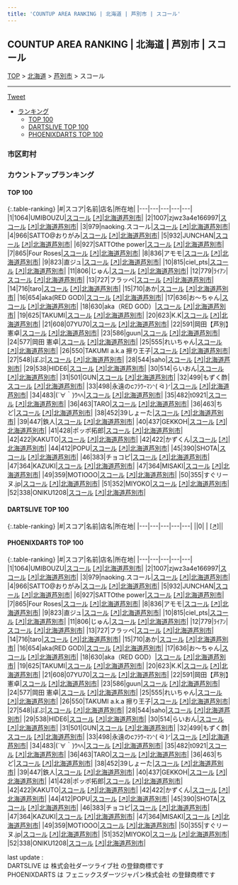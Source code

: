 ```yaml
---
title: 'COUNTUP AREA RANKING | 北海道 | 芦別市 | スコール'
---
```

## COUNTUP AREA RANKING | 北海道 | 芦別市 | スコール

[TOP](/darts/rank/) > [北海道](/darts/rank/北海道/) > [芦別市](/darts/rank/北海道/芦別市/) > スコール

___

<a href="https://twitter.com/share?ref_src=twsrc%5Etfw" data-text="COUNTUP AREA RANKING | 北海道芦別市スコール" class="twitter-share-button" data-hashtags="DARTSLIVE,PHOENIXDARTS,darts,ダーツ" data-show-count="false">Tweet</a>

* [ランキング](#カウントアップランキング)
    * [TOP 100](#top-100)
    * [DARTSLIVE TOP 100](#dartslive-top-100)
    * [PHOENIXDARTS TOP 100](#phoenixdarts-top-100)

### 市区町村

<ul>

</ul>

### カウントアップランキング

#### TOP 100



{:.table-ranking}
|#|スコア|名前|店名|所在地|
|---|---|---|---|---|
|1|1064|<span class="rank-name-pd">UMIBOUZU</span>|<a href="/darts/rank/shops/42512.html">スコール</a> <a href="https://vs.phoenixdarts.com/jp/shop/shopDetailInfo/s_42512?s_seq=42512">[↗]</a>|<a href="/darts/rank/北海道/芦別市">北海道芦別市</a>|
|2|1007|<span class="rank-name-pd">zjwz3a4e166997</span>|<a href="/darts/rank/shops/42512.html">スコール</a> <a href="https://vs.phoenixdarts.com/jp/shop/shopDetailInfo/s_42512?s_seq=42512">[↗]</a>|<a href="/darts/rank/北海道/芦別市">北海道芦別市</a>|
|3|979|<span class="rank-name-pd">naoking.スコール</span>|<a href="/darts/rank/shops/42512.html">スコール</a> <a href="https://vs.phoenixdarts.com/jp/shop/shopDetailInfo/s_42512?s_seq=42512">[↗]</a>|<a href="/darts/rank/北海道/芦別市">北海道芦別市</a>|
|4|966|<span class="rank-name-pd">SATTO@おりがみ</span>|<a href="/darts/rank/shops/42512.html">スコール</a> <a href="https://vs.phoenixdarts.com/jp/shop/shopDetailInfo/s_42512?s_seq=42512">[↗]</a>|<a href="/darts/rank/北海道/芦別市">北海道芦別市</a>|
|5|932|<span class="rank-name-pd">JUNCHAN</span>|<a href="/darts/rank/shops/42512.html">スコール</a> <a href="https://vs.phoenixdarts.com/jp/shop/shopDetailInfo/s_42512?s_seq=42512">[↗]</a>|<a href="/darts/rank/北海道/芦別市">北海道芦別市</a>|
|6|927|<span class="rank-name-pd">SATTOthe power</span>|<a href="/darts/rank/shops/42512.html">スコール</a> <a href="https://vs.phoenixdarts.com/jp/shop/shopDetailInfo/s_42512?s_seq=42512">[↗]</a>|<a href="/darts/rank/北海道/芦別市">北海道芦別市</a>|
|7|865|<span class="rank-name-pd">Four Roses</span>|<a href="/darts/rank/shops/42512.html">スコール</a> <a href="https://vs.phoenixdarts.com/jp/shop/shopDetailInfo/s_42512?s_seq=42512">[↗]</a>|<a href="/darts/rank/北海道/芦別市">北海道芦別市</a>|
|8|836|<span class="rank-name-pd">アモモ</span>|<a href="/darts/rank/shops/42512.html">スコール</a> <a href="https://vs.phoenixdarts.com/jp/shop/shopDetailInfo/s_42512?s_seq=42512">[↗]</a>|<a href="/darts/rank/北海道/芦別市">北海道芦別市</a>|
|9|823|<span class="rank-name-pd">直ジュ</span>|<a href="/darts/rank/shops/42512.html">スコール</a> <a href="https://vs.phoenixdarts.com/jp/shop/shopDetailInfo/s_42512?s_seq=42512">[↗]</a>|<a href="/darts/rank/北海道/芦別市">北海道芦別市</a>|
|10|815|<span class="rank-name-pd">ciel_pts</span>|<a href="/darts/rank/shops/42512.html">スコール</a> <a href="https://vs.phoenixdarts.com/jp/shop/shopDetailInfo/s_42512?s_seq=42512">[↗]</a>|<a href="/darts/rank/北海道/芦別市">北海道芦別市</a>|
|11|806|<span class="rank-name-pd">じゅん</span>|<a href="/darts/rank/shops/42512.html">スコール</a> <a href="https://vs.phoenixdarts.com/jp/shop/shopDetailInfo/s_42512?s_seq=42512">[↗]</a>|<a href="/darts/rank/北海道/芦別市">北海道芦別市</a>|
|12|779|<span class="rank-name-pd">ﾗｲｱﾝ</span>|<a href="/darts/rank/shops/42512.html">スコール</a> <a href="https://vs.phoenixdarts.com/jp/shop/shopDetailInfo/s_42512?s_seq=42512">[↗]</a>|<a href="/darts/rank/北海道/芦別市">北海道芦別市</a>|
|13|727|<span class="rank-name-pd">フラッペ</span>|<a href="/darts/rank/shops/42512.html">スコール</a> <a href="https://vs.phoenixdarts.com/jp/shop/shopDetailInfo/s_42512?s_seq=42512">[↗]</a>|<a href="/darts/rank/北海道/芦別市">北海道芦別市</a>|
|14|716|<span class="rank-name-pd">taro</span>|<a href="/darts/rank/shops/42512.html">スコール</a> <a href="https://vs.phoenixdarts.com/jp/shop/shopDetailInfo/s_42512?s_seq=42512">[↗]</a>|<a href="/darts/rank/北海道/芦別市">北海道芦別市</a>|
|15|710|<span class="rank-name-pd">あか</span>|<a href="/darts/rank/shops/42512.html">スコール</a> <a href="https://vs.phoenixdarts.com/jp/shop/shopDetailInfo/s_42512?s_seq=42512">[↗]</a>|<a href="/darts/rank/北海道/芦別市">北海道芦別市</a>|
|16|654|<span class="rank-name-pd">aka(RED GOD)</span>|<a href="/darts/rank/shops/42512.html">スコール</a> <a href="https://vs.phoenixdarts.com/jp/shop/shopDetailInfo/s_42512?s_seq=42512">[↗]</a>|<a href="/darts/rank/北海道/芦別市">北海道芦別市</a>|
|17|636|<span class="rank-name-pd">お～ちゃん</span>|<a href="/darts/rank/shops/42512.html">スコール</a> <a href="https://vs.phoenixdarts.com/jp/shop/shopDetailInfo/s_42512?s_seq=42512">[↗]</a>|<a href="/darts/rank/北海道/芦別市">北海道芦別市</a>|
|18|630|<span class="rank-name-pd">aka（RED GOD）</span>|<a href="/darts/rank/shops/42512.html">スコール</a> <a href="https://vs.phoenixdarts.com/jp/shop/shopDetailInfo/s_42512?s_seq=42512">[↗]</a>|<a href="/darts/rank/北海道/芦別市">北海道芦別市</a>|
|19|625|<span class="rank-name-pd">TAKUMI</span>|<a href="/darts/rank/shops/42512.html">スコール</a> <a href="https://vs.phoenixdarts.com/jp/shop/shopDetailInfo/s_42512?s_seq=42512">[↗]</a>|<a href="/darts/rank/北海道/芦別市">北海道芦別市</a>|
|20|623|<span class="rank-name-pd">K.K</span>|<a href="/darts/rank/shops/42512.html">スコール</a> <a href="https://vs.phoenixdarts.com/jp/shop/shopDetailInfo/s_42512?s_seq=42512">[↗]</a>|<a href="/darts/rank/北海道/芦別市">北海道芦別市</a>|
|21|608|<span class="rank-name-pd">07YU70</span>|<a href="/darts/rank/shops/42512.html">スコール</a> <a href="https://vs.phoenixdarts.com/jp/shop/shopDetailInfo/s_42512?s_seq=42512">[↗]</a>|<a href="/darts/rank/北海道/芦別市">北海道芦別市</a>|
|22|591|<span class="rank-name-pd">岡田【芦別】憲卓</span>|<a href="/darts/rank/shops/42512.html">スコール</a> <a href="https://vs.phoenixdarts.com/jp/shop/shopDetailInfo/s_42512?s_seq=42512">[↗]</a>|<a href="/darts/rank/北海道/芦別市">北海道芦別市</a>|
|23|586|<span class="rank-name-pd">guun</span>|<a href="/darts/rank/shops/42512.html">スコール</a> <a href="https://vs.phoenixdarts.com/jp/shop/shopDetailInfo/s_42512?s_seq=42512">[↗]</a>|<a href="/darts/rank/北海道/芦別市">北海道芦別市</a>|
|24|577|<span class="rank-name-pd">岡田 憲卓</span>|<a href="/darts/rank/shops/42512.html">スコール</a> <a href="https://vs.phoenixdarts.com/jp/shop/shopDetailInfo/s_42512?s_seq=42512">[↗]</a>|<a href="/darts/rank/北海道/芦別市">北海道芦別市</a>|
|25|555|<span class="rank-name-pd">れいちゃん</span>|<a href="/darts/rank/shops/42512.html">スコール</a> <a href="https://vs.phoenixdarts.com/jp/shop/shopDetailInfo/s_42512?s_seq=42512">[↗]</a>|<a href="/darts/rank/北海道/芦別市">北海道芦別市</a>|
|26|550|<span class="rank-name-pd">TAKUMI a.k.a 擦り王子</span>|<a href="/darts/rank/shops/42512.html">スコール</a> <a href="https://vs.phoenixdarts.com/jp/shop/shopDetailInfo/s_42512?s_seq=42512">[↗]</a>|<a href="/darts/rank/北海道/芦別市">北海道芦別市</a>|
|27|548|<span class="rank-name-pd">ぽぷ</span>|<a href="/darts/rank/shops/42512.html">スコール</a> <a href="https://vs.phoenixdarts.com/jp/shop/shopDetailInfo/s_42512?s_seq=42512">[↗]</a>|<a href="/darts/rank/北海道/芦別市">北海道芦別市</a>|
|28|544|<span class="rank-name-pd">saho</span>|<a href="/darts/rank/shops/42512.html">スコール</a> <a href="https://vs.phoenixdarts.com/jp/shop/shopDetailInfo/s_42512?s_seq=42512">[↗]</a>|<a href="/darts/rank/北海道/芦別市">北海道芦別市</a>|
|29|538|<span class="rank-name-pd">HIDE6</span>|<a href="/darts/rank/shops/42512.html">スコール</a> <a href="https://vs.phoenixdarts.com/jp/shop/shopDetailInfo/s_42512?s_seq=42512">[↗]</a>|<a href="/darts/rank/北海道/芦別市">北海道芦別市</a>|
|30|514|<span class="rank-name-pd">らいおん</span>|<a href="/darts/rank/shops/42512.html">スコール</a> <a href="https://vs.phoenixdarts.com/jp/shop/shopDetailInfo/s_42512?s_seq=42512">[↗]</a>|<a href="/darts/rank/北海道/芦別市">北海道芦別市</a>|
|31|501|<span class="rank-name-pd">GUN</span>|<a href="/darts/rank/shops/42512.html">スコール</a> <a href="https://vs.phoenixdarts.com/jp/shop/shopDetailInfo/s_42512?s_seq=42512">[↗]</a>|<a href="/darts/rank/北海道/芦別市">北海道芦別市</a>|
|32|499|<span class="rank-name-pd">もずく酢</span>|<a href="/darts/rank/shops/42512.html">スコール</a> <a href="https://vs.phoenixdarts.com/jp/shop/shopDetailInfo/s_42512?s_seq=42512">[↗]</a>|<a href="/darts/rank/北海道/芦別市">北海道芦別市</a>|
|33|498|<span class="rank-name-pd">永遠のcﾌﾗｳｰﾏﾝᐠ( ᐛ )ᐟ</span>|<a href="/darts/rank/shops/42512.html">スコール</a> <a href="https://vs.phoenixdarts.com/jp/shop/shopDetailInfo/s_42512?s_seq=42512">[↗]</a>|<a href="/darts/rank/北海道/芦別市">北海道芦別市</a>|
|34|483|<span class="rank-name-pd">(´∀｀)ｳﾍﾍ︎︎</span>|<a href="/darts/rank/shops/42512.html">スコール</a> <a href="https://vs.phoenixdarts.com/jp/shop/shopDetailInfo/s_42512?s_seq=42512">[↗]</a>|<a href="/darts/rank/北海道/芦別市">北海道芦別市</a>|
|35|482|<span class="rank-name-pd">t0921</span>|<a href="/darts/rank/shops/42512.html">スコール</a> <a href="https://vs.phoenixdarts.com/jp/shop/shopDetailInfo/s_42512?s_seq=42512">[↗]</a>|<a href="/darts/rank/北海道/芦別市">北海道芦別市</a>|
|36|463|<span class="rank-name-pd">TARO</span>|<a href="/darts/rank/shops/42512.html">スコール</a> <a href="https://vs.phoenixdarts.com/jp/shop/shopDetailInfo/s_42512?s_seq=42512">[↗]</a>|<a href="/darts/rank/北海道/芦別市">北海道芦別市</a>|
|36|463|<span class="rank-name-pd">ちど</span>|<a href="/darts/rank/shops/42512.html">スコール</a> <a href="https://vs.phoenixdarts.com/jp/shop/shopDetailInfo/s_42512?s_seq=42512">[↗]</a>|<a href="/darts/rank/北海道/芦別市">北海道芦別市</a>|
|38|452|<span class="rank-name-pd">39しょーた</span>|<a href="/darts/rank/shops/42512.html">スコール</a> <a href="https://vs.phoenixdarts.com/jp/shop/shopDetailInfo/s_42512?s_seq=42512">[↗]</a>|<a href="/darts/rank/北海道/芦別市">北海道芦別市</a>|
|39|447|<span class="rank-name-pd">鉄人</span>|<a href="/darts/rank/shops/42512.html">スコール</a> <a href="https://vs.phoenixdarts.com/jp/shop/shopDetailInfo/s_42512?s_seq=42512">[↗]</a>|<a href="/darts/rank/北海道/芦別市">北海道芦別市</a>|
|40|437|<span class="rank-name-pd">GEKKOH</span>|<a href="/darts/rank/shops/42512.html">スコール</a> <a href="https://vs.phoenixdarts.com/jp/shop/shopDetailInfo/s_42512?s_seq=42512">[↗]</a>|<a href="/darts/rank/北海道/芦別市">北海道芦別市</a>|
|41|428|<span class="rank-name-pd">ポッポ拓郎</span>|<a href="/darts/rank/shops/42512.html">スコール</a> <a href="https://vs.phoenixdarts.com/jp/shop/shopDetailInfo/s_42512?s_seq=42512">[↗]</a>|<a href="/darts/rank/北海道/芦別市">北海道芦別市</a>|
|42|422|<span class="rank-name-pd">KAKUTO</span>|<a href="/darts/rank/shops/42512.html">スコール</a> <a href="https://vs.phoenixdarts.com/jp/shop/shopDetailInfo/s_42512?s_seq=42512">[↗]</a>|<a href="/darts/rank/北海道/芦別市">北海道芦別市</a>|
|42|422|<span class="rank-name-pd">かずくん</span>|<a href="/darts/rank/shops/42512.html">スコール</a> <a href="https://vs.phoenixdarts.com/jp/shop/shopDetailInfo/s_42512?s_seq=42512">[↗]</a>|<a href="/darts/rank/北海道/芦別市">北海道芦別市</a>|
|44|412|<span class="rank-name-pd">POPU</span>|<a href="/darts/rank/shops/42512.html">スコール</a> <a href="https://vs.phoenixdarts.com/jp/shop/shopDetailInfo/s_42512?s_seq=42512">[↗]</a>|<a href="/darts/rank/北海道/芦別市">北海道芦別市</a>|
|45|390|<span class="rank-name-pd">SHOTA</span>|<a href="/darts/rank/shops/42512.html">スコール</a> <a href="https://vs.phoenixdarts.com/jp/shop/shopDetailInfo/s_42512?s_seq=42512">[↗]</a>|<a href="/darts/rank/北海道/芦別市">北海道芦別市</a>|
|46|383|<span class="rank-name-pd">チョコピ</span>|<a href="/darts/rank/shops/42512.html">スコール</a> <a href="https://vs.phoenixdarts.com/jp/shop/shopDetailInfo/s_42512?s_seq=42512">[↗]</a>|<a href="/darts/rank/北海道/芦別市">北海道芦別市</a>|
|47|364|<span class="rank-name-pd">KAZUKI</span>|<a href="/darts/rank/shops/42512.html">スコール</a> <a href="https://vs.phoenixdarts.com/jp/shop/shopDetailInfo/s_42512?s_seq=42512">[↗]</a>|<a href="/darts/rank/北海道/芦別市">北海道芦別市</a>|
|47|364|<span class="rank-name-pd">MISAKI</span>|<a href="/darts/rank/shops/42512.html">スコール</a> <a href="https://vs.phoenixdarts.com/jp/shop/shopDetailInfo/s_42512?s_seq=42512">[↗]</a>|<a href="/darts/rank/北海道/芦別市">北海道芦別市</a>|
|49|359|<span class="rank-name-pd">MOTIOOO</span>|<a href="/darts/rank/shops/42512.html">スコール</a> <a href="https://vs.phoenixdarts.com/jp/shop/shopDetailInfo/s_42512?s_seq=42512">[↗]</a>|<a href="/darts/rank/北海道/芦別市">北海道芦別市</a>|
|50|355|<span class="rank-name-pd">すぐリーヌ.jp</span>|<a href="/darts/rank/shops/42512.html">スコール</a> <a href="https://vs.phoenixdarts.com/jp/shop/shopDetailInfo/s_42512?s_seq=42512">[↗]</a>|<a href="/darts/rank/北海道/芦別市">北海道芦別市</a>|
|51|352|<span class="rank-name-pd">MIYOKO</span>|<a href="/darts/rank/shops/42512.html">スコール</a> <a href="https://vs.phoenixdarts.com/jp/shop/shopDetailInfo/s_42512?s_seq=42512">[↗]</a>|<a href="/darts/rank/北海道/芦別市">北海道芦別市</a>|
|52|338|<span class="rank-name-pd">ONIKU1208</span>|<a href="/darts/rank/shops/42512.html">スコール</a> <a href="https://vs.phoenixdarts.com/jp/shop/shopDetailInfo/s_42512?s_seq=42512">[↗]</a>|<a href="/darts/rank/北海道/芦別市">北海道芦別市</a>|


#### DARTSLIVE TOP 100



{:.table-ranking}
|#|スコア|名前|店名|所在地|
|---|---|---|---|---|
||0|<span class="rank-name-dl"> </span>|<a href="/darts/rank/shops/.html"></a> <a href="">[↗]</a>|<a href="/darts/rank//"></a>|


#### PHOENIXDARTS TOP 100



{:.table-ranking}
|#|スコア|名前|店名|所在地|
|---|---|---|---|---|
|1|1064|<span class="rank-name-pd">UMIBOUZU</span>|<a href="/darts/rank/shops/42512.html">スコール</a> <a href="https://vs.phoenixdarts.com/jp/shop/shopDetailInfo/s_42512?s_seq=42512">[↗]</a>|<a href="/darts/rank/北海道/芦別市">北海道芦別市</a>|
|2|1007|<span class="rank-name-pd">zjwz3a4e166997</span>|<a href="/darts/rank/shops/42512.html">スコール</a> <a href="https://vs.phoenixdarts.com/jp/shop/shopDetailInfo/s_42512?s_seq=42512">[↗]</a>|<a href="/darts/rank/北海道/芦別市">北海道芦別市</a>|
|3|979|<span class="rank-name-pd">naoking.スコール</span>|<a href="/darts/rank/shops/42512.html">スコール</a> <a href="https://vs.phoenixdarts.com/jp/shop/shopDetailInfo/s_42512?s_seq=42512">[↗]</a>|<a href="/darts/rank/北海道/芦別市">北海道芦別市</a>|
|4|966|<span class="rank-name-pd">SATTO@おりがみ</span>|<a href="/darts/rank/shops/42512.html">スコール</a> <a href="https://vs.phoenixdarts.com/jp/shop/shopDetailInfo/s_42512?s_seq=42512">[↗]</a>|<a href="/darts/rank/北海道/芦別市">北海道芦別市</a>|
|5|932|<span class="rank-name-pd">JUNCHAN</span>|<a href="/darts/rank/shops/42512.html">スコール</a> <a href="https://vs.phoenixdarts.com/jp/shop/shopDetailInfo/s_42512?s_seq=42512">[↗]</a>|<a href="/darts/rank/北海道/芦別市">北海道芦別市</a>|
|6|927|<span class="rank-name-pd">SATTOthe power</span>|<a href="/darts/rank/shops/42512.html">スコール</a> <a href="https://vs.phoenixdarts.com/jp/shop/shopDetailInfo/s_42512?s_seq=42512">[↗]</a>|<a href="/darts/rank/北海道/芦別市">北海道芦別市</a>|
|7|865|<span class="rank-name-pd">Four Roses</span>|<a href="/darts/rank/shops/42512.html">スコール</a> <a href="https://vs.phoenixdarts.com/jp/shop/shopDetailInfo/s_42512?s_seq=42512">[↗]</a>|<a href="/darts/rank/北海道/芦別市">北海道芦別市</a>|
|8|836|<span class="rank-name-pd">アモモ</span>|<a href="/darts/rank/shops/42512.html">スコール</a> <a href="https://vs.phoenixdarts.com/jp/shop/shopDetailInfo/s_42512?s_seq=42512">[↗]</a>|<a href="/darts/rank/北海道/芦別市">北海道芦別市</a>|
|9|823|<span class="rank-name-pd">直ジュ</span>|<a href="/darts/rank/shops/42512.html">スコール</a> <a href="https://vs.phoenixdarts.com/jp/shop/shopDetailInfo/s_42512?s_seq=42512">[↗]</a>|<a href="/darts/rank/北海道/芦別市">北海道芦別市</a>|
|10|815|<span class="rank-name-pd">ciel_pts</span>|<a href="/darts/rank/shops/42512.html">スコール</a> <a href="https://vs.phoenixdarts.com/jp/shop/shopDetailInfo/s_42512?s_seq=42512">[↗]</a>|<a href="/darts/rank/北海道/芦別市">北海道芦別市</a>|
|11|806|<span class="rank-name-pd">じゅん</span>|<a href="/darts/rank/shops/42512.html">スコール</a> <a href="https://vs.phoenixdarts.com/jp/shop/shopDetailInfo/s_42512?s_seq=42512">[↗]</a>|<a href="/darts/rank/北海道/芦別市">北海道芦別市</a>|
|12|779|<span class="rank-name-pd">ﾗｲｱﾝ</span>|<a href="/darts/rank/shops/42512.html">スコール</a> <a href="https://vs.phoenixdarts.com/jp/shop/shopDetailInfo/s_42512?s_seq=42512">[↗]</a>|<a href="/darts/rank/北海道/芦別市">北海道芦別市</a>|
|13|727|<span class="rank-name-pd">フラッペ</span>|<a href="/darts/rank/shops/42512.html">スコール</a> <a href="https://vs.phoenixdarts.com/jp/shop/shopDetailInfo/s_42512?s_seq=42512">[↗]</a>|<a href="/darts/rank/北海道/芦別市">北海道芦別市</a>|
|14|716|<span class="rank-name-pd">taro</span>|<a href="/darts/rank/shops/42512.html">スコール</a> <a href="https://vs.phoenixdarts.com/jp/shop/shopDetailInfo/s_42512?s_seq=42512">[↗]</a>|<a href="/darts/rank/北海道/芦別市">北海道芦別市</a>|
|15|710|<span class="rank-name-pd">あか</span>|<a href="/darts/rank/shops/42512.html">スコール</a> <a href="https://vs.phoenixdarts.com/jp/shop/shopDetailInfo/s_42512?s_seq=42512">[↗]</a>|<a href="/darts/rank/北海道/芦別市">北海道芦別市</a>|
|16|654|<span class="rank-name-pd">aka(RED GOD)</span>|<a href="/darts/rank/shops/42512.html">スコール</a> <a href="https://vs.phoenixdarts.com/jp/shop/shopDetailInfo/s_42512?s_seq=42512">[↗]</a>|<a href="/darts/rank/北海道/芦別市">北海道芦別市</a>|
|17|636|<span class="rank-name-pd">お～ちゃん</span>|<a href="/darts/rank/shops/42512.html">スコール</a> <a href="https://vs.phoenixdarts.com/jp/shop/shopDetailInfo/s_42512?s_seq=42512">[↗]</a>|<a href="/darts/rank/北海道/芦別市">北海道芦別市</a>|
|18|630|<span class="rank-name-pd">aka（RED GOD）</span>|<a href="/darts/rank/shops/42512.html">スコール</a> <a href="https://vs.phoenixdarts.com/jp/shop/shopDetailInfo/s_42512?s_seq=42512">[↗]</a>|<a href="/darts/rank/北海道/芦別市">北海道芦別市</a>|
|19|625|<span class="rank-name-pd">TAKUMI</span>|<a href="/darts/rank/shops/42512.html">スコール</a> <a href="https://vs.phoenixdarts.com/jp/shop/shopDetailInfo/s_42512?s_seq=42512">[↗]</a>|<a href="/darts/rank/北海道/芦別市">北海道芦別市</a>|
|20|623|<span class="rank-name-pd">K.K</span>|<a href="/darts/rank/shops/42512.html">スコール</a> <a href="https://vs.phoenixdarts.com/jp/shop/shopDetailInfo/s_42512?s_seq=42512">[↗]</a>|<a href="/darts/rank/北海道/芦別市">北海道芦別市</a>|
|21|608|<span class="rank-name-pd">07YU70</span>|<a href="/darts/rank/shops/42512.html">スコール</a> <a href="https://vs.phoenixdarts.com/jp/shop/shopDetailInfo/s_42512?s_seq=42512">[↗]</a>|<a href="/darts/rank/北海道/芦別市">北海道芦別市</a>|
|22|591|<span class="rank-name-pd">岡田【芦別】憲卓</span>|<a href="/darts/rank/shops/42512.html">スコール</a> <a href="https://vs.phoenixdarts.com/jp/shop/shopDetailInfo/s_42512?s_seq=42512">[↗]</a>|<a href="/darts/rank/北海道/芦別市">北海道芦別市</a>|
|23|586|<span class="rank-name-pd">guun</span>|<a href="/darts/rank/shops/42512.html">スコール</a> <a href="https://vs.phoenixdarts.com/jp/shop/shopDetailInfo/s_42512?s_seq=42512">[↗]</a>|<a href="/darts/rank/北海道/芦別市">北海道芦別市</a>|
|24|577|<span class="rank-name-pd">岡田 憲卓</span>|<a href="/darts/rank/shops/42512.html">スコール</a> <a href="https://vs.phoenixdarts.com/jp/shop/shopDetailInfo/s_42512?s_seq=42512">[↗]</a>|<a href="/darts/rank/北海道/芦別市">北海道芦別市</a>|
|25|555|<span class="rank-name-pd">れいちゃん</span>|<a href="/darts/rank/shops/42512.html">スコール</a> <a href="https://vs.phoenixdarts.com/jp/shop/shopDetailInfo/s_42512?s_seq=42512">[↗]</a>|<a href="/darts/rank/北海道/芦別市">北海道芦別市</a>|
|26|550|<span class="rank-name-pd">TAKUMI a.k.a 擦り王子</span>|<a href="/darts/rank/shops/42512.html">スコール</a> <a href="https://vs.phoenixdarts.com/jp/shop/shopDetailInfo/s_42512?s_seq=42512">[↗]</a>|<a href="/darts/rank/北海道/芦別市">北海道芦別市</a>|
|27|548|<span class="rank-name-pd">ぽぷ</span>|<a href="/darts/rank/shops/42512.html">スコール</a> <a href="https://vs.phoenixdarts.com/jp/shop/shopDetailInfo/s_42512?s_seq=42512">[↗]</a>|<a href="/darts/rank/北海道/芦別市">北海道芦別市</a>|
|28|544|<span class="rank-name-pd">saho</span>|<a href="/darts/rank/shops/42512.html">スコール</a> <a href="https://vs.phoenixdarts.com/jp/shop/shopDetailInfo/s_42512?s_seq=42512">[↗]</a>|<a href="/darts/rank/北海道/芦別市">北海道芦別市</a>|
|29|538|<span class="rank-name-pd">HIDE6</span>|<a href="/darts/rank/shops/42512.html">スコール</a> <a href="https://vs.phoenixdarts.com/jp/shop/shopDetailInfo/s_42512?s_seq=42512">[↗]</a>|<a href="/darts/rank/北海道/芦別市">北海道芦別市</a>|
|30|514|<span class="rank-name-pd">らいおん</span>|<a href="/darts/rank/shops/42512.html">スコール</a> <a href="https://vs.phoenixdarts.com/jp/shop/shopDetailInfo/s_42512?s_seq=42512">[↗]</a>|<a href="/darts/rank/北海道/芦別市">北海道芦別市</a>|
|31|501|<span class="rank-name-pd">GUN</span>|<a href="/darts/rank/shops/42512.html">スコール</a> <a href="https://vs.phoenixdarts.com/jp/shop/shopDetailInfo/s_42512?s_seq=42512">[↗]</a>|<a href="/darts/rank/北海道/芦別市">北海道芦別市</a>|
|32|499|<span class="rank-name-pd">もずく酢</span>|<a href="/darts/rank/shops/42512.html">スコール</a> <a href="https://vs.phoenixdarts.com/jp/shop/shopDetailInfo/s_42512?s_seq=42512">[↗]</a>|<a href="/darts/rank/北海道/芦別市">北海道芦別市</a>|
|33|498|<span class="rank-name-pd">永遠のcﾌﾗｳｰﾏﾝᐠ( ᐛ )ᐟ</span>|<a href="/darts/rank/shops/42512.html">スコール</a> <a href="https://vs.phoenixdarts.com/jp/shop/shopDetailInfo/s_42512?s_seq=42512">[↗]</a>|<a href="/darts/rank/北海道/芦別市">北海道芦別市</a>|
|34|483|<span class="rank-name-pd">(´∀｀)ｳﾍﾍ︎︎</span>|<a href="/darts/rank/shops/42512.html">スコール</a> <a href="https://vs.phoenixdarts.com/jp/shop/shopDetailInfo/s_42512?s_seq=42512">[↗]</a>|<a href="/darts/rank/北海道/芦別市">北海道芦別市</a>|
|35|482|<span class="rank-name-pd">t0921</span>|<a href="/darts/rank/shops/42512.html">スコール</a> <a href="https://vs.phoenixdarts.com/jp/shop/shopDetailInfo/s_42512?s_seq=42512">[↗]</a>|<a href="/darts/rank/北海道/芦別市">北海道芦別市</a>|
|36|463|<span class="rank-name-pd">TARO</span>|<a href="/darts/rank/shops/42512.html">スコール</a> <a href="https://vs.phoenixdarts.com/jp/shop/shopDetailInfo/s_42512?s_seq=42512">[↗]</a>|<a href="/darts/rank/北海道/芦別市">北海道芦別市</a>|
|36|463|<span class="rank-name-pd">ちど</span>|<a href="/darts/rank/shops/42512.html">スコール</a> <a href="https://vs.phoenixdarts.com/jp/shop/shopDetailInfo/s_42512?s_seq=42512">[↗]</a>|<a href="/darts/rank/北海道/芦別市">北海道芦別市</a>|
|38|452|<span class="rank-name-pd">39しょーた</span>|<a href="/darts/rank/shops/42512.html">スコール</a> <a href="https://vs.phoenixdarts.com/jp/shop/shopDetailInfo/s_42512?s_seq=42512">[↗]</a>|<a href="/darts/rank/北海道/芦別市">北海道芦別市</a>|
|39|447|<span class="rank-name-pd">鉄人</span>|<a href="/darts/rank/shops/42512.html">スコール</a> <a href="https://vs.phoenixdarts.com/jp/shop/shopDetailInfo/s_42512?s_seq=42512">[↗]</a>|<a href="/darts/rank/北海道/芦別市">北海道芦別市</a>|
|40|437|<span class="rank-name-pd">GEKKOH</span>|<a href="/darts/rank/shops/42512.html">スコール</a> <a href="https://vs.phoenixdarts.com/jp/shop/shopDetailInfo/s_42512?s_seq=42512">[↗]</a>|<a href="/darts/rank/北海道/芦別市">北海道芦別市</a>|
|41|428|<span class="rank-name-pd">ポッポ拓郎</span>|<a href="/darts/rank/shops/42512.html">スコール</a> <a href="https://vs.phoenixdarts.com/jp/shop/shopDetailInfo/s_42512?s_seq=42512">[↗]</a>|<a href="/darts/rank/北海道/芦別市">北海道芦別市</a>|
|42|422|<span class="rank-name-pd">KAKUTO</span>|<a href="/darts/rank/shops/42512.html">スコール</a> <a href="https://vs.phoenixdarts.com/jp/shop/shopDetailInfo/s_42512?s_seq=42512">[↗]</a>|<a href="/darts/rank/北海道/芦別市">北海道芦別市</a>|
|42|422|<span class="rank-name-pd">かずくん</span>|<a href="/darts/rank/shops/42512.html">スコール</a> <a href="https://vs.phoenixdarts.com/jp/shop/shopDetailInfo/s_42512?s_seq=42512">[↗]</a>|<a href="/darts/rank/北海道/芦別市">北海道芦別市</a>|
|44|412|<span class="rank-name-pd">POPU</span>|<a href="/darts/rank/shops/42512.html">スコール</a> <a href="https://vs.phoenixdarts.com/jp/shop/shopDetailInfo/s_42512?s_seq=42512">[↗]</a>|<a href="/darts/rank/北海道/芦別市">北海道芦別市</a>|
|45|390|<span class="rank-name-pd">SHOTA</span>|<a href="/darts/rank/shops/42512.html">スコール</a> <a href="https://vs.phoenixdarts.com/jp/shop/shopDetailInfo/s_42512?s_seq=42512">[↗]</a>|<a href="/darts/rank/北海道/芦別市">北海道芦別市</a>|
|46|383|<span class="rank-name-pd">チョコピ</span>|<a href="/darts/rank/shops/42512.html">スコール</a> <a href="https://vs.phoenixdarts.com/jp/shop/shopDetailInfo/s_42512?s_seq=42512">[↗]</a>|<a href="/darts/rank/北海道/芦別市">北海道芦別市</a>|
|47|364|<span class="rank-name-pd">KAZUKI</span>|<a href="/darts/rank/shops/42512.html">スコール</a> <a href="https://vs.phoenixdarts.com/jp/shop/shopDetailInfo/s_42512?s_seq=42512">[↗]</a>|<a href="/darts/rank/北海道/芦別市">北海道芦別市</a>|
|47|364|<span class="rank-name-pd">MISAKI</span>|<a href="/darts/rank/shops/42512.html">スコール</a> <a href="https://vs.phoenixdarts.com/jp/shop/shopDetailInfo/s_42512?s_seq=42512">[↗]</a>|<a href="/darts/rank/北海道/芦別市">北海道芦別市</a>|
|49|359|<span class="rank-name-pd">MOTIOOO</span>|<a href="/darts/rank/shops/42512.html">スコール</a> <a href="https://vs.phoenixdarts.com/jp/shop/shopDetailInfo/s_42512?s_seq=42512">[↗]</a>|<a href="/darts/rank/北海道/芦別市">北海道芦別市</a>|
|50|355|<span class="rank-name-pd">すぐリーヌ.jp</span>|<a href="/darts/rank/shops/42512.html">スコール</a> <a href="https://vs.phoenixdarts.com/jp/shop/shopDetailInfo/s_42512?s_seq=42512">[↗]</a>|<a href="/darts/rank/北海道/芦別市">北海道芦別市</a>|
|51|352|<span class="rank-name-pd">MIYOKO</span>|<a href="/darts/rank/shops/42512.html">スコール</a> <a href="https://vs.phoenixdarts.com/jp/shop/shopDetailInfo/s_42512?s_seq=42512">[↗]</a>|<a href="/darts/rank/北海道/芦別市">北海道芦別市</a>|
|52|338|<span class="rank-name-pd">ONIKU1208</span>|<a href="/darts/rank/shops/42512.html">スコール</a> <a href="https://vs.phoenixdarts.com/jp/shop/shopDetailInfo/s_42512?s_seq=42512">[↗]</a>|<a href="/darts/rank/北海道/芦別市">北海道芦別市</a>|


<div class="footer border-top border-gray-light mt-5 pt-3 text-right text-gray">
    last update : <span style="font-weight: italic" id="foot_last_modified"></span><br />
    DARTSLIVE は 株式会社ダーツライブ社 の登録商標です<br />
    PHOENIXDARTS は フェニックスダーツジャパン株式会社 の登録商標です<br />
</div>

<script src="https://cdnjs.cloudflare.com/ajax/libs/jquery.tablesorter/2.31.3/js/jquery.tablesorter.min.js" integrity="sha512-qzgd5cYSZcosqpzpn7zF2ZId8f/8CHmFKZ8j7mU4OUXTNRd5g+ZHBPsgKEwoqxCtdQvExE5LprwwPAgoicguNg==" crossorigin="anonymous" referrerpolicy="no-referrer"></script>
<link rel="stylesheet" href="https://cdnjs.cloudflare.com/ajax/libs/jquery.tablesorter/2.31.3/css/theme.default.min.css" integrity="sha512-wghhOJkjQX0Lh3NSWvNKeZ0ZpNn+SPVXX1Qyc9OCaogADktxrBiBdKGDoqVUOyhStvMBmJQ8ZdMHiR3wuEq8+w==" crossorigin="anonymous" referrerpolicy="no-referrer" />
<script>
$(function() {
    $(".table-ranking").tablesorter({sortList:[[0, 0]]});
    $("#foot_last_modified").text(formatDate(new Date(document.lastModified), 'yyyy-MM-dd HH:mm:ss'));
});
</script>

<script async src="https://platform.twitter.com/widgets.js" charset="utf-8"></script>